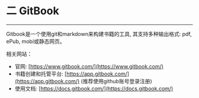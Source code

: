 # 二 GitBook
---

Gitbook是一个使用git和markdown来构建书籍的工具, 其支持多种输出格式: pdf, ePub, mobi或静态网页。

相关网站：

* 官网: [https://www.gitbook.com/](https://www.gitbook.com/)
* 书籍创建和托管平台: [https://app.gitbook.com/](https://app.gitbook.com/) \(推荐使用github账号登录注册\) 
* 使用文档: [https://docs.gitbook.com/](https://docs.gitbook.com/)

